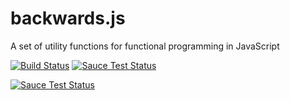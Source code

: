 backwards.js
============

A set of utility functions for functional programming in JavaScript

[![Build Status](https://travis-ci.org/Omega3k/backwards.js.svg?branch=master)](https://travis-ci.org/Omega3k/backwards.js)
[![Sauce Test Status](https://saucelabs.com/buildstatus/Omega3k)](https://saucelabs.com/u/Omega3k)

[![Sauce Test Status](https://saucelabs.com/browser-matrix/Omega3k.svg)](https://saucelabs.com/u/Omega3k)
